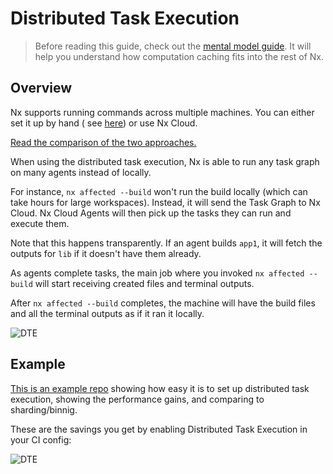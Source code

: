 # Distributed Task Execution

> Before reading this guide, check out the [mental model guide](/using-nx/mental-model). It will help you understand how computation caching fits into the rest of Nx.

<div class="nx-cloud-section">

## Overview

Nx supports running commands across multiple machines. You can either set it up by hand (
see [here](/ci/distributed-builds)) or use Nx Cloud.

[Read the comparison of the two approaches.](https://blog.nrwl.io/distributing-ci-binning-and-distributed-task-execution-632fe31a8953?source=friends_link&sk=5120b7ff982730854ed22becfe7a640a)

When using the distributed task execution, Nx is able to run any task graph on many agents instead of locally.

For instance, `nx affected --build` won't run the build locally (which can take hours for large workspaces). Instead,
it will send the Task Graph to Nx Cloud. Nx Cloud Agents will then pick up the tasks they can run and execute them.

Note that this happens transparently. If an agent builds `app1`, it will fetch the outputs for `lib` if it doesn't have them
already.

As agents complete tasks, the main job where you invoked `nx affected --build` will start receiving created files and
terminal outputs.

After `nx affected --build` completes, the machine will have the build files and all the terminal outputs as if it ran
it locally.

![DTE](/shared/mental-model/dte.png)

## Example

[This is an example repo](https://github.com/vsavkin/interstellar) showing how easy it is to set up distributed task execution, showing the performance gains, and comparing to sharding/binnig.

These are the savings you get by enabling Distributed Task Execution in your CI config:

![DTE](/shared/using-nx/dte.png)

</div>